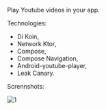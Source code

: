 Play Youtube videos in your app.

Technologies:
- Di Koin,
- Network Ktor,
- Compose,
- Compose Navigation,
- Android-youtube-player,
- Leak Canary.

Scrennshots:

![1](https://github.com/Lobiofrom/VideoPlayer/assets/124072945/f1fb4744-9f16-4d91-b258-3ec05eaf954d)
